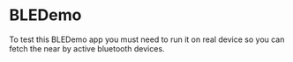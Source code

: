 # BLEDemo

To test this BLEDemo app you must need to run it on real device so you can fetch the near by active bluetooth devices.
